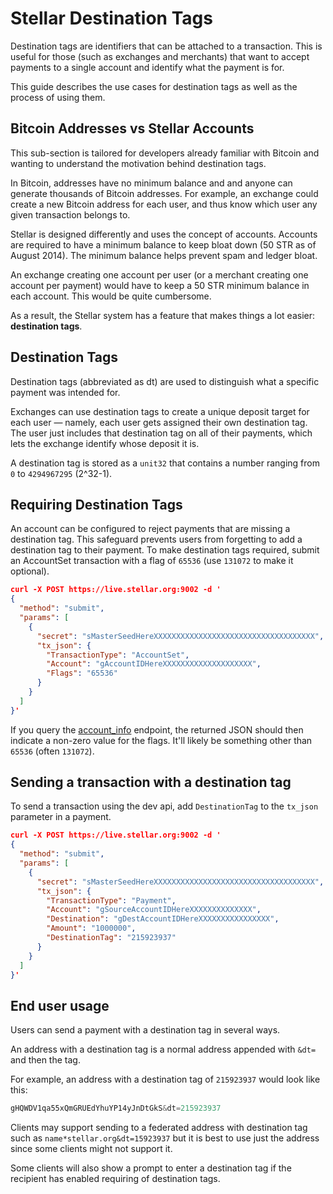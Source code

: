 Stellar Destination Tags
========================
Destination tags are identifiers that can be attached to a transaction. This is useful for those (such as exchanges and merchants) that want to accept payments to a single account and identify what the payment is for.

This guide describes the use cases for destination tags as well as the process of using them.

## Bitcoin Addresses vs Stellar Accounts

This sub-section is tailored for developers already familiar with Bitcoin and wanting to understand the motivation behind destination tags.

In Bitcoin, addresses have no minimum balance and and anyone can generate thousands of Bitcoin addresses. For example, an exchange could create a new Bitcoin address for each user, and thus know which user any given transaction belongs to.

Stellar is designed differently and uses the concept of accounts. Accounts are required to have a minimum balance to keep bloat down (50 STR as of August 2014). The minimum balance helps prevent spam and ledger bloat.

An exchange creating one account per user (or a merchant creating one account per payment) would have to keep a 50 STR minimum balance in each account. This would be quite cumbersome.

As a result, the Stellar system has a feature that makes things a lot easier: **destination tags**.

## Destination Tags

Destination tags (abbreviated as dt) are used to distinguish what a specific payment was intended for.

Exchanges can use destination tags to create a unique deposit target for each user — namely, each user gets assigned their own destination tag. The user just includes that destination tag on all of their payments, which lets the exchange identify whose deposit it is.

A destination tag is stored as a `unit32` that contains a number ranging from `0` to `4294967295` (2^32-1).

## Requiring Destination Tags

An account can be configured to reject payments that are missing a destination tag. This safeguard prevents users from forgetting to add a destination tag to their payment. To make destination tags required, submit an AccountSet transaction with a flag of `65536` (use `131072` to make it optional).

```json
curl -X POST https://live.stellar.org:9002 -d '
{
  "method": "submit",
  "params": [
    {
      "secret": "sMasterSeedHereXXXXXXXXXXXXXXXXXXXXXXXXXXXXXXXXXXXX",
      "tx_json": {
        "TransactionType": "AccountSet",
        "Account": "gAccountIDHereXXXXXXXXXXXXXXXXXXXX",
        "Flags": "65536"
      }
    }
  ]
}'
```

If you query the [account_info](https://www.stellar.org/api/#api-account_info) endpoint, the returned JSON should then indicate a non-zero value for the flags. It'll likely be something other than `65536` (often `131072`).

## Sending a transaction with a destination tag
To send a transaction using the dev api, add `DestinationTag` to the `tx_json` parameter in a payment.
```json
curl -X POST https://live.stellar.org:9002 -d '
{
  "method": "submit",
  "params": [
    {
      "secret": "sMasterSeedHereXXXXXXXXXXXXXXXXXXXXXXXXXXXXXXXXXXXX",
      "tx_json": {
        "TransactionType": "Payment",
        "Account": "gSourceAccountIDHereXXXXXXXXXXXXXX",
        "Destination": "gDestAccountIDHereXXXXXXXXXXXXXXXX",
        "Amount": "1000000",
        "DestinationTag": "215923937"
      }
    }
  ]
}'
```

## End user usage

Users can send a payment with a destination tag in several ways.

An address with a destination tag is a normal address appended with `&dt=` and then the tag.

For example, an address with a destination tag of `215923937` would look like this:
<!-- Ha .. using the C syntax highlighter makes it look nice :D -->
```c
gHQWDV1qa55xQmGRUEdYhuYP14yJnDtGkS&dt=215923937
```

Clients may support sending to a federated address with destination tag such as `name*stellar.org&dt=15923937` but it is best to use just the address since some clients might not support it.

Some clients will also show a prompt to enter a destination tag if the recipient has enabled requiring of destination tags.
